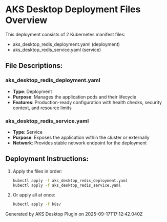 # AKS Desktop Deployment Files Overview

This deployment consists of 2 Kubernetes manifest files:

- aks_desktop_redis_deployment.yaml (deployment)
- aks_desktop_redis_service.yaml (service)

## File Descriptions:

### aks_desktop_redis_deployment.yaml
- **Type**: Deployment
- **Purpose**: Manages the application pods and their lifecycle
- **Features**: Production-ready configuration with health checks, security context, and resource limits

### aks_desktop_redis_service.yaml
- **Type**: Service  
- **Purpose**: Exposes the application within the cluster or externally
- **Network**: Provides stable network endpoint for the deployment

## Deployment Instructions:

1. Apply the files in order:
   ```bash
   kubectl apply -f aks_desktop_redis_deployment.yaml
   kubectl apply -f aks_desktop_redis_service.yaml
   
   ```

2. Or apply all at once:
   ```bash
   kubectl apply -f k8s/
   ```

Generated by AKS Desktop Plugin on 2025-09-17T17:12:42.040Z
